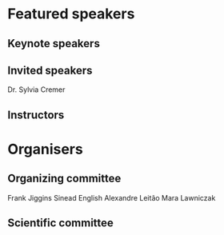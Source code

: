 # Featured speakers

## Keynote speakers


## Invited speakers
Dr. Sylvia Cremer

## Instructors


# Organisers


## Organizing committee
Frank Jiggins
Sinead English
Alexandre Leitão
Mara Lawniczak

## Scientific committee
